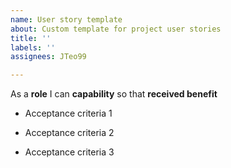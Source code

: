 ```yaml
---
name: User story template
about: Custom template for project user stories
title: ''
labels: ''
assignees: JTeo99

---
```


As a **role** I can **capability** so that **received benefit**

- Acceptance criteria 1

- Acceptance criteria 2

- Acceptance criteria 3
